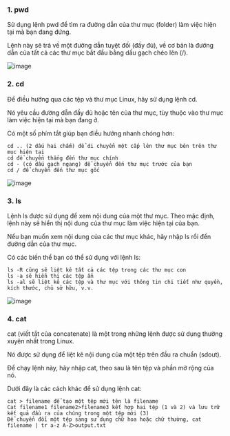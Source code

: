 ### 1. pwd

Sử dụng lệnh pwd để tìm ra đường dẫn của thư mục (folder) làm việc hiện tại mà bạn đang đứng.

Lệnh này sẽ trả về một đường dẫn tuyệt đối (đầy đủ), về cơ bản là đường dẫn của tất cả các thư mục bắt đầu bằng dấu gạch chéo lên (/).

![image](https://user-images.githubusercontent.com/111716161/187575406-02cb4bcd-59d7-44bf-9204-1aa3902c2f7c.png)

### 2. cd

Để điều hướng qua các tệp và thư mục Linux, hãy sử dụng lệnh cd.

Nó yêu cầu đường dẫn đầy đủ hoặc tên của thư mục, tùy thuộc vào thư mục làm việc hiện tại mà bạn đang ở.

Có một số phím tắt giúp bạn điều hướng nhanh chóng hơn:
```
cd .. (2 dấu hai chấm) để di chuyển một cấp lên thư mục bên trên thư mục hiện tại
cd để chuyển thẳng đến thư mục chính
cd - (có dấu gạch ngang) để chuyển đến thư mục trước của bạn
cd / để chuyển đến thư mục gốc
```

![image](https://user-images.githubusercontent.com/111716161/187575608-da0260fd-8723-4d51-b7f9-f3b8b892ac11.png)

### 3. ls 

Lệnh ls được sử dụng để xem nội dung của một thư mục. Theo mặc định, lệnh này sẽ hiển thị nội dung của thư mục làm việc hiện tại của bạn.

Nếu bạn muốn xem nội dung của các thư mục khác, hãy nhập ls rồi đến đường dẫn của thư mục.

Có các biến thể bạn có thể sử dụng với lệnh ls:
```
ls -R cũng sẽ liệt kê tất cả các tệp trong các thư mục con
ls -a sẽ hiển thị các tệp ẩn
ls -al sẽ liệt kê các tệp và thư mục với thông tin chi tiết như quyền, kích thước, chủ sở hữu, v.v.
```

![image](https://user-images.githubusercontent.com/111716161/187575965-a3e9f1a6-55e9-4111-9cdc-617e7d6cebd8.png)

### 4. cat

cat (viết tắt của concatenate) là một trong những lệnh được sử dụng thường xuyên nhất trong Linux.

Nó được sử dụng để liệt kê nội dung của một tệp trên đầu ra chuẩn (sdout).

Để chạy lệnh này, hãy nhập cat, theo sau là tên tệp và phần mở rộng của nó.

Dưới đây là các cách khác để sử dụng lệnh cat:
```
cat > filename để tạo một tệp mới tên là filename
Cat filename1 filename2>filename3 kết hợp hai tệp (1 và 2) và lưu trữ kết quả đầu ra của chúng trong một tệp mới (3)
Để chuyển đổi một tệp sang sử dụng chữ hoa hoặc chữ thường, cat filename | tr a-z A-Z>output.txt
```

